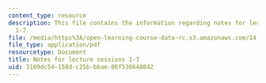 ```yaml
---
content_type: resource
description: This file contains the information regarding notes for lecture sessions
  1-7.
file: /media/https%3A/open-learning-course-data-rc.s3.amazonaws.com/14-02-principles-of-macroeconomics-spring-2014/3169dc54158dc25bbbae06f536648842_MIT14_02S14_LecNotes1-7.pdf
file_type: application/pdf
resourcetype: Document
title: Notes for lecture sessions 1-7
uid: 3169dc54-158d-c25b-bbae-06f536648842
---
```

